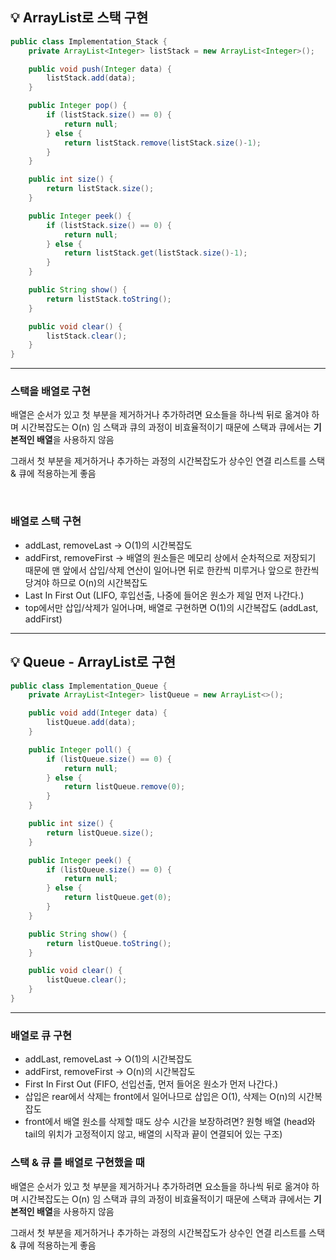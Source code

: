 ## **💡 ArrayList로 스택 구현**

```java
public class Implementation_Stack {
    private ArrayList<Integer> listStack = new ArrayList<Integer>();

    public void push(Integer data) {
        listStack.add(data);
    }

    public Integer pop() {
        if (listStack.size() == 0) {
            return null;
        } else {
            return listStack.remove(listStack.size()-1);
        }
    }

    public int size() {
        return listStack.size();
    }

    public Integer peek() {
        if (listStack.size() == 0) {
            return null;
        } else {
            return listStack.get(listStack.size()-1);
        }
    }

    public String show() {
        return listStack.toString();
    }

    public void clear() {
        listStack.clear();
    }
}
```

------

### **스택을 배열로 구현**

배열은 순서가 있고 첫 부분을 제거하거나 추가하려면 요소들을 하나씩 뒤로 옮겨야 하며 시간복잡도는 O(n) 임
스택과 큐의 과정이 비효율적이기 때문에 스택과 큐에서는 **기본적인 배열**을 사용하지 않음

그래서 첫 부분을 제거하거나 추가하는 과정의 시간복잡도가 상수인 연결 리스트를 스택 & 큐에 적용하는게 좋음

<br>

### **배열로 스택 구현**

- addLast, removeLast -> O(1)의 시간복잡도
- addFirst, removeFirst -> 배열의 원소들은 메모리 상에서 순차적으로 저장되기 때문에 맨 앞에서 삽입/삭제 연산이 일어나면 뒤로 한칸씩 미루거나 앞으로 한칸씩 당겨야 하므로 O(n)의 시간복잡도
- Last In First Out (LIFO, 후입선출, 나중에 들어온 원소가 제일 먼저 나간다.)
- top에서만 삽입/삭제가 일어나며, 배열로 구현하면 O(1)의 시간복잡도 (addLast, addFirst)

---

## **💡 Queue - ArrayList로 구현**

```java
public class Implementation_Queue {
    private ArrayList<Integer> listQueue = new ArrayList<>();

    public void add(Integer data) {
        listQueue.add(data);
    }

    public Integer poll() {
        if (listQueue.size() == 0) {
            return null;
        } else {
            return listQueue.remove(0);
        }
    }

    public int size() {
        return listQueue.size();
    }

    public Integer peek() {
        if (listQueue.size() == 0) {
            return null;
        } else {
            return listQueue.get(0);
        }
    }

    public String show() {
        return listQueue.toString();
    }

    public void clear() {
        listQueue.clear();
    }
}
```

------

### **배열로 큐 구현**

- addLast, removeLast -> O(1)의 시간복잡도
- addFirst, removeFirst -> O(n)의 시간복잡도
- First In First Out (FIFO, 선입선출, 먼저 들어온 원소가 먼저 나간다.)
- 삽입은 rear에서 삭제는 front에서 일어나므로 삽입은 O(1), 삭제는 O(n)의 시간복잡도
- front에서 배열 원소를 삭제할 때도 상수 시간을 보장하려면? 원형 배열
  (head와 tail의 위치가 고정적이지 않고, 배열의 시작과 끝이 연결되어 있는 구조)



### **스택 & 큐 를 배열로 구현했을 때**

배열은 순서가 있고 첫 부분을 제거하거나 추가하려면 요소들을 하나씩 뒤로 옮겨야 하며 시간복잡도는 O(n) 임
스택과 큐의 과정이 비효율적이기 때문에 스택과 큐에서는 **기본적인 배열**을 사용하지 않음

그래서 첫 부분을 제거하거나 추가하는 과정의 시간복잡도가 상수인 연결 리스트를 스택 & 큐에 적용하는게 좋음